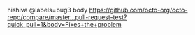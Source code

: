 hishiva 
@labels=bug3 
body https://github.com/octo-org/octo-repo/compare/master...pull-request-test?quick_pull=1&body=Fixes+the+problem

